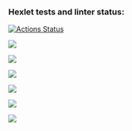 ### Hexlet tests and linter status:
[![Actions Status](https://github.com/pgchurikov/python-project-49/actions/workflows/hexlet-check.yml/badge.svg)](https://github.com/pgchurikov/python-project-49/actions)

<a href="https://codeclimate.com/github/pgchurikov/python-project-49/maintainability"><img src="https://api.codeclimate.com/v1/badges/bd64c5cc50195b932e22/maintainability" /></a>

<a href="https://asciinema.org/a/CFka1Wgid6ag5ki6DSYvjzucQ" target="_blank"><img src="https://asciinema.org/a/CFka1Wgid6ag5ki6DSYvjzucQ.svg" /></a>

<a href="https://asciinema.org/a/Fqf484Emn9C4rxUYmYfciZ4h1" target="_blank"><img src="https://asciinema.org/a/Fqf484Emn9C4rxUYmYfciZ4h1.svg" /></a>

<a href="https://asciinema.org/a/QIaZTUDNLn0xC8kPt4duQsZs9" target="_blank"><img src="https://asciinema.org/a/QIaZTUDNLn0xC8kPt4duQsZs9.svg" /></a>

<a href="https://asciinema.org/a/OvqeWwMW9VkqgMibGbHUwPfHf" target="_blank"><img src="https://asciinema.org/a/OvqeWwMW9VkqgMibGbHUwPfHf.svg" /></a>

<a href="https://asciinema.org/a/N1zehAX3u7otumO0OL4q86vKZ" target="_blank"><img src="https://asciinema.org/a/N1zehAX3u7otumO0OL4q86vKZ.svg" /></a>
